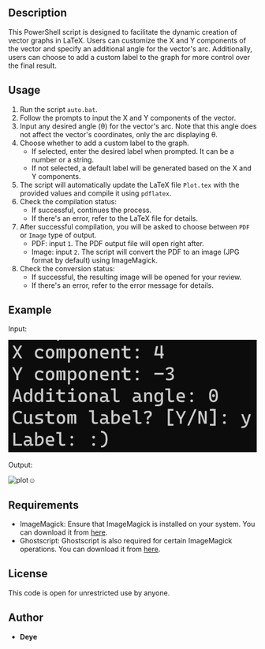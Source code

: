 ## Description

This PowerShell script is designed to facilitate the dynamic creation of vector graphs in LaTeX. Users can customize the X and Y components of the vector and specify an additional angle for the vector's arc. Additionally, users can choose to add a custom label to the graph for more control over the final result.

## Usage

1. Run the script `auto.bat`.
2. Follow the prompts to input the X and Y components of the vector.
3. Input any desired angle (θ) for the vector's arc. Note that this angle does not affect the vector's coordinates, only the arc displaying θ.
4. Choose whether to add a custom label to the graph.
   - If selected, enter the desired label when prompted. It can be a number or a string.
   - If not selected, a default label will be generated based on the X and Y components.
5. The script will automatically update the LaTeX file `Plot.tex` with the provided values and compile it using `pdflatex`.
6. Check the compilation status:
   - If successful, continues the process.
   - If there's an error, refer to the LaTeX file for details.
7. After successful compilation, you will be asked to choose between `PDF` or `Image` type of output.
   - PDF: input `1`. The PDF output file will open right after.
   - Image: input `2`. The script will convert the PDF to an image (JPG format by default) using ImageMagick.
8. Check the conversion status:
   - If successful, the resulting image will be opened for your review.
   - If there's an error, refer to the error message for details.

## Example

Input:

![cdm](cdm.png)

Output:

![plot☺](Plot☺.png)

## Requirements

- ImageMagick: Ensure that ImageMagick is installed on your system. You can download it from [here](https://imagemagick.org/script/download.php).
- Ghostscript: Ghostscript is also required for certain ImageMagick operations. You can download it from [here](https://www.ghostscript.com/releases/gsdnld.html).

## License

This code is open for unrestricted use by anyone.

## Author

- **Deye**
